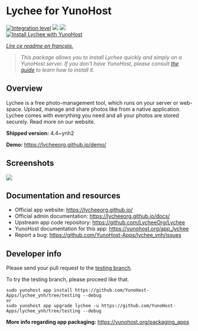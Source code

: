 <!--
N.B.: This README was automatically generated by https://github.com/YunoHost/apps/tree/master/tools/README-generator
It shall NOT be edited by hand.
-->

# Lychee for YunoHost

[![Integration level](https://dash.yunohost.org/integration/lychee.svg)](https://dash.yunohost.org/appci/app/lychee) ![](https://ci-apps.yunohost.org/ci/badges/lychee.status.svg) ![](https://ci-apps.yunohost.org/ci/badges/lychee.maintain.svg)  
[![Install Lychee with YunoHost](https://install-app.yunohost.org/install-with-yunohost.svg)](https://install-app.yunohost.org/?app=lychee)

*[Lire ce readme en français.](./README_fr.md)*

> *This package allows you to install Lychee quickly and simply on a YunoHost server.
If you don't have YunoHost, please consult [the guide](https://yunohost.org/#/install) to learn how to install it.*

## Overview

Lychee is a free photo-management tool, which runs on your server or web-space. Upload, manage and share photos like from a native application. Lychee comes with everything you need and all your photos are stored securely. Read more on our website.


**Shipped version:** 4.4~ynh2

**Demo:** https://lycheeorg.github.io/demo/

## Screenshots

![](./doc/screenshots/screenshot.jpg)

## Documentation and resources

* Official app website: https://lycheeorg.github.io/
* Official admin documentation: https://lycheeorg.github.io/docs/
* Upstream app code repository: https://github.com/LycheeOrg/Lychee
* YunoHost documentation for this app: https://yunohost.org/app_lychee
* Report a bug: https://github.com/YunoHost-Apps/lychee_ynh/issues

## Developer info

Please send your pull request to the [testing branch](https://github.com/YunoHost-Apps/lychee_ynh/tree/testing).

To try the testing branch, please proceed like that.
```
sudo yunohost app install https://github.com/YunoHost-Apps/lychee_ynh/tree/testing --debug
or
sudo yunohost app upgrade lychee -u https://github.com/YunoHost-Apps/lychee_ynh/tree/testing --debug
```

**More info regarding app packaging:** https://yunohost.org/packaging_apps